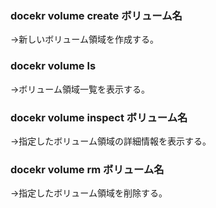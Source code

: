 ### docekr volume create ボリューム名
→新しいボリューム領域を作成する。

### docekr volume ls 
→ボリューム領域一覧を表示する。

### docekr volume inspect ボリューム名
→指定したボリューム領域の詳細情報を表示する。

### docekr volume rm ボリューム名
→指定したボリューム領域を削除する。
